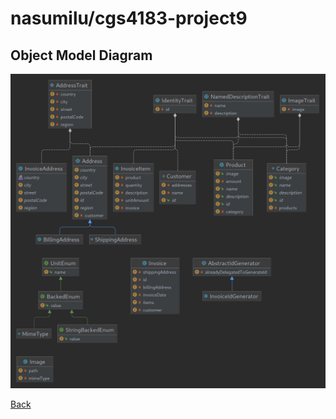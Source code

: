 # nasumilu/cgs4183-project9

## Object Model Diagram

![Object Model Diagram](./obj_model.png)

[Back](../README.md)